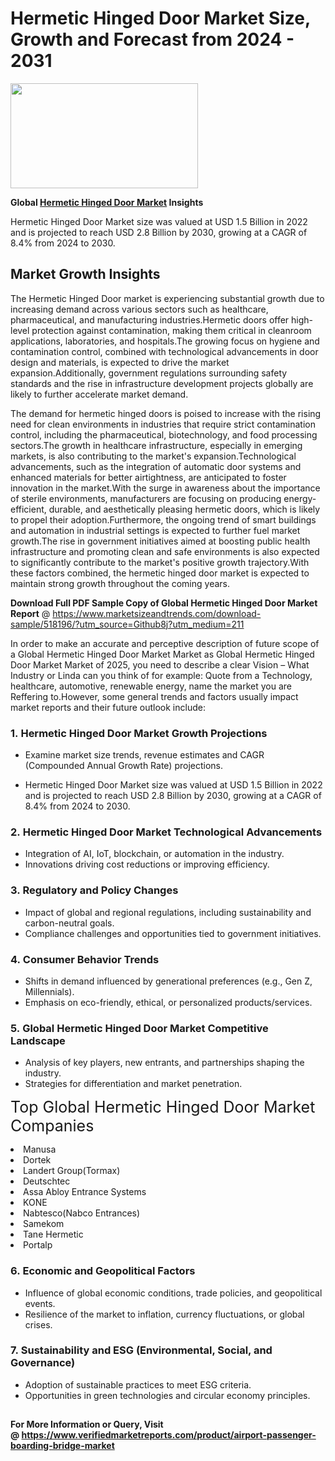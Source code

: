 <H1>Hermetic Hinged Door Market Size, Growth and Forecast from 2024 - 2031</H1><img class="aligncenter size-medium wp-image-584254" src="https://thirdeyenews.in/wp-content/uploads/2024/09/Global-Market-Research-300x168.jpeg" alt="" width="300" height="168" /><p><strong>Global&nbsp;<a href="https://www.marketsizeandtrends.com/download-sample/518196/?utm_source=Github8j?utm_medium=211">Hermetic Hinged Door Market</a> Insights</strong></p><p>Hermetic Hinged Door Market size was valued at USD 1.5 Billion in 2022 and is projected to reach USD 2.8 Billion by 2030, growing at a CAGR of 8.4% from 2024 to 2030.</p><p><h2>Market Growth Insights</h2> <p>The Hermetic Hinged Door market is experiencing substantial growth due to increasing demand across various sectors such as healthcare, pharmaceutical, and manufacturing industries.Hermetic doors offer high-level protection against contamination, making them critical in cleanroom applications, laboratories, and hospitals.The growing focus on hygiene and contamination control, combined with technological advancements in door design and materials, is expected to drive the market expansion.Additionally, government regulations surrounding safety standards and the rise in infrastructure development projects globally are likely to further accelerate market demand.</p> <p>The demand for hermetic hinged doors is poised to increase with the rising need for clean environments in industries that require strict contamination control, including the pharmaceutical, biotechnology, and food processing sectors.The growth in healthcare infrastructure, especially in emerging markets, is also contributing to the market's expansion.Technological advancements, such as the integration of automatic door systems and enhanced materials for better airtightness, are anticipated to foster innovation in the market.With the surge in awareness about the importance of sterile environments, manufacturers are focusing on producing energy-efficient, durable, and aesthetically pleasing hermetic doors, which is likely to propel their adoption.Furthermore, the ongoing trend of smart buildings and automation in industrial settings is expected to further fuel market growth.The rise in government initiatives aimed at boosting public health infrastructure and promoting clean and safe environments is also expected to significantly contribute to the market's positive growth trajectory.With these factors combined, the hermetic hinged door market is expected to maintain strong growth throughout the coming years.</p> <p><span class=""><strong>Download Full PDF Sample Copy of Global Hermetic Hinged Door Market Report</strong> @ <a href="https://www.marketsizeandtrends.com/download-sample/518196/?utm_source=Github8j?utm_medium=211" target="_blank">https://www.marketsizeandtrends.com/download-sample/518196/?utm_source=Github8j?utm_medium=211</a></span></p><p>In order to make an accurate and perceptive description of future scope of a Global&nbsp;Hermetic Hinged Door Market Market as Global&nbsp;Hermetic Hinged Door Market Market of 2025, you need to describe a clear Vision &ndash; What Industry or Linda can you think of for example: Quote from a Technology, healthcare, automotive, renewable energy, name the market you are Reffering to.However, some general trends and factors usually impact market reports and their future outlook include:</p><h3>1.&nbsp;<strong>Hermetic Hinged Door Market Growth Projections</strong></h3><ul><li>Examine market size trends, revenue estimates and CAGR (Compounded Annual Growth Rate) projections.</li><li><p>Hermetic Hinged Door Market size was valued at USD 1.5 Billion in 2022 and is projected to reach USD 2.8 Billion by 2030, growing at a CAGR of 8.4% from 2024 to 2030.</p></li></ul><h3>2.&nbsp;<strong>Hermetic Hinged Door Market Technological Advancements</strong></h3><ul><li>Integration of AI, IoT, blockchain, or automation in the industry.</li><li>Innovations driving cost reductions or improving efficiency.</li></ul><h3>3.&nbsp;<strong>Regulatory and Policy Changes</strong></h3><ul><li>Impact of global and regional regulations, including sustainability and carbon-neutral goals.</li><li>Compliance challenges and opportunities tied to government initiatives.</li></ul><h3>4.&nbsp;<strong>Consumer Behavior Trends</strong></h3><ul><li>Shifts in demand influenced by generational preferences (e.g., Gen Z, Millennials).</li><li>Emphasis on eco-friendly, ethical, or personalized products/services.</li></ul><h3>5.&nbsp;<strong>Global Hermetic Hinged Door Market Competitive Landscape</strong></h3><ul><li>Analysis of key players, new entrants, and partnerships shaping the industry.</li><li>Strategies for differentiation and market penetration.</li></ul><p data-pm-slice="1 1 []"><span style="color: inherit; font-family: inherit; font-size: 25px;">Top Global Hermetic Hinged Door Market Companies</span></p><div class="" data-test-id=""><p><li>Manusa</li><li> Dortek</li><li> Landert Group(Tormax)</li><li> Deutschtec</li><li> Assa Abloy Entrance Systems</li><li> KONE</li><li> Nabtesco(Nabco Entrances)</li><li> Samekom</li><li> Tane Hermetic</li><li> Portalp</li></p></div><h3>6.&nbsp;<strong>Economic and Geopolitical Factors</strong></h3><ul><li>Influence of global economic conditions, trade policies, and geopolitical events.</li><li>Resilience of the market to inflation, currency fluctuations, or global crises.</li></ul><h3>7.&nbsp;<strong>Sustainability and ESG (Environmental, Social, and Governance)</strong></h3><ul><li>Adoption of sustainable practices to meet ESG criteria.</li><li>Opportunities in green technologies and circular economy principles.</li></ul><h2><strong style="font-size: 14px;">For More Information or Query, Visit @&nbsp;</strong><a style="background-color: #ffffff; font-size: 14px;" href="https://www.marketsizeandtrends.com/report/hermetic-hinged-door-market/" target="_blank">https://www.verifiedmarketreports.com/product/airport-passenger-boarding-bridge-market</a></h2>